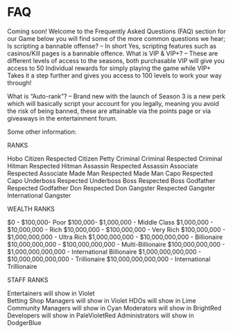 # FAQ

Coming soon!
Welcome to the Frequently Asked Questions (FAQ) section for our Game below you will find some of the more common questions we hear;
Is scripting a bannable offense? – In short Yes, scripting features such as casinos/Kill pages is a bannable offence.
What is VIP & VIP+? – These are different levels of access to the seasons, both purchasable VIP will give you access to 50 Individual rewards for simply playing the game while VIP+ Takes it a step further and gives you access to 100 levels to work your way through!

What is “Auto-rank”? – Brand new with the launch of Season 3 is a new perk which will basically script your account for you legally, meaning you avoid the risk of being banned, these are attainable via the points page or via giveaways in the entertainment forum.

Some other information:

RANKS


Hobo
Citizen
Respected Citizen
Petty Criminal
Criminal 
Respected Criminal
Hitman
Respected Hitman
Assassin
Respected Assassin
Associate
Respected Associate
Made Man
Respected Made Man
Capo
Respected Capo
Underboss
Respected Underboss
Boss
Respected Boss
Godfather
Respected Godfather
Don
Respected Don
Gangster
Respected Gangster
International Gangster



WEALTH RANKS

$0 - $100,000- Poor
$100,000- $1,000,000 - Middle Class
$1,000,000 - $10,000,000 - Rich
$10,000,000 - $100,000,000 - Very Rich
$100,000,000 - $1,000,000,000 - Ultra Rich
$1,000,000,000 - $10,000,000,000 - Billionaire
$10,000,000,000 - $100,000,000,000 - Multi-Billionaire
$100,000,000,000 - $1,000,000,000,000 - International Billionaire
$1,000,000,000,000 - $10,000,000,000,000 - Trillionaire
$10,000,000,000,000 - International Trillionaire

STAFF RANKS

Entertainers will show in Violet  
Betting Shop Managers will show in Violet
HDOs will show in Lime
Community Managers will show in Cyan
Moderators will show in BrightRed
Developers will show in PaleVioletRed
Administrators will show in DodgerBlue
